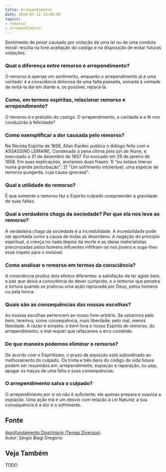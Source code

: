 ```yaml
---
title: Arrependimento
date: 2019-01-11 13:00:00
topics: 
- remorso
- arrependimento
---
```


Sentimento de pesar causado por violação de uma lei ou de uma conduta
moral: resulta na livre aceitação do castigo e na disposição de evitar
futuras violações.

### Qual a diferença entre remorso e arrependimento?
O remorso é apenas um sentimento, enquanto o arrependimento já é uma
vontade: é a consciência dolorosa de uma falta passada, somada à vontade
de evitá-la daí em diante e, se possível, repará-la.

### Como, em termos espíritas, relacionar remorso e arrependimento?
O remorso é o prelúdio do castigo. O arrependimento, a caridade e a fé
nos conduzirão à felicidade?

### Como exemplificar a dor causada pelo remorso?
Na Revista Espírita de 1858, Allan Kardec publica o diálogo feito com
o ASSASSINO LEMAIRE, Condenado à pena última pelo júri de Aisne, e
executado a 31 de dezembro de 1857. Foi evocado em 29 de janeiro de
1858. Em suas explicações, anotamos duas frases: 1) "eu estava imerso
numa grande perturbação"; 2) "Um sofrimento intolerável, uma espécie de
remorso pungente, cuja causa ignorava".

### Qual a utilidade do remorso?
É que somente o remorso faz o Espírito culpado compreender a gravidade
de suas faltas.

### Qual a verdadeira chaga da sociedade? Por que ela nos leva ao remorso?
A verdadeira chaga da sociedade é a incredulidade. A incredulidade pode
ser apontada como a causa de todas as desordens. A negação do princípio
espiritual, a crença no nada depois da morte e as ideias materialistas
preconizadas pelos homens influentes infiltram-se nos jovens e suga-lhes
esse ímpeto para o invisível.

### Como analisar o remorso em termos da consciência?
A consciência produz dois efeitos diferentes: a satisfação de ter agido
bem, a paz que deixa a consciência do dever cumprido, e o remorso que
penetra e tortura quando se praticou uma ação reprovada por Deus, pelos
homens ou pela honra.

### Quais são as consequências das nossas escolhas?
As nossas escolhas pertencem ao nosso livre-arbítrio. Se optarmos pelo
bem, teremos, como consequência, mais liberdade; pelo mal, menos
liberdade. A razão é simples: o bem livra o nosso Espírito do remorso,
do arrependimento; o mal requer que refaçamos o erro cometido.

### De que maneira podemos eliminar o remorso?
De acordo com o Espiritismo, o prazo da expiação está subordinado ao
melhoramento do culpado. Os trinta e três itens do código da vida futura
podem ser resumidos em: arrependimento, expiação e
reparação, ou seja, apagar os traços de uma falta e suas
consequências.

### O arrependimento salva o culpado?
O arrependimento por si só não é suficiente; ele apenas prepara e
suaviza a expiação. Uma ação má é um desvio com relação à Lei Natural; a
sua consequência é a dor e o sofrimento.

## Fonte
[Aprofundamento Doutrinário (Temas Diversos)](https://sites.google.com/view/aprofundamentodoutrinario/remorso-e-arrependimento)  
Autor: Sérgio Biagi Gregório

## Veja Também
TODO


